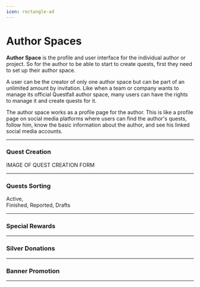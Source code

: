 ```yaml
---
icon: rectangle-ad
---
```


# Author Spaces

**Author Space** is the profile and user interface for the individual author or project. So for the author to be able to start to create quests, first they need to set up their author space. 

A user can be the creator of only one author space but can be part of an unlimited amount by invitation. Like when a team or company wants to manage its official Questfall author space, many users can have the rights to manage it and create quests for it.

The author space works as a profile page for the author. This is like a profile page on social media platforms where users can find the author's quests, follow him, know the basic information about the author, and see his linked social media accounts.

***

### Quest Creation

IMAGE OF QUEST CREATION FORM

***

###  Quests Sorting

Active,  
Finished,
Reported,
Drafts

***

### Special Rewards

***

### Silver Donations

***

### Banner Promotion

***